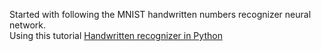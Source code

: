 Started with following the MNIST handwritten numbers recognizer neural network. <br>
Using this tutorial [Handwritten recognizer in Python](https://www.youtube.com/watch?v=bte8Er0QhDg)
